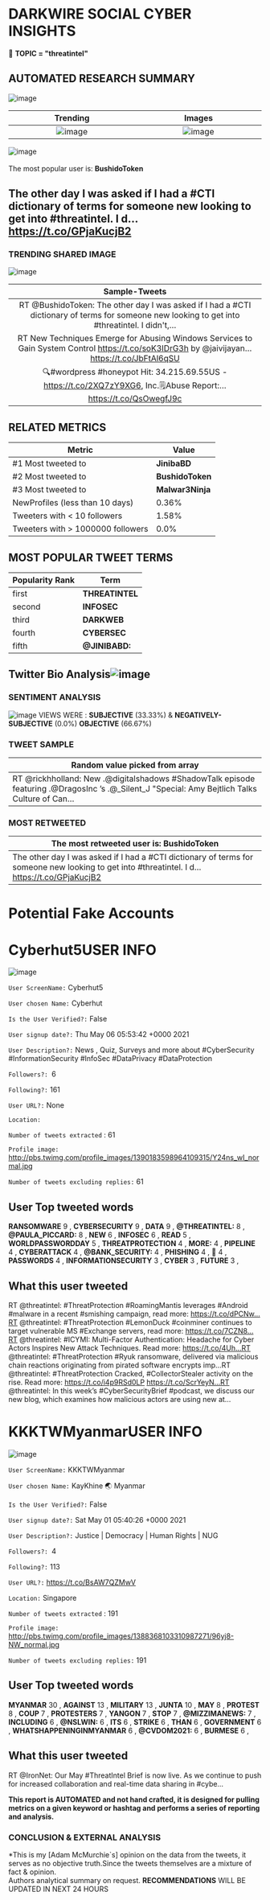 # DARKWIRE SOCIAL CYBER INSIGHTS 
&#x1F34E; **TOPIC = "threatintel"**

## AUTOMATED RESEARCH SUMMARY
  ![image](darkLogo.png)   

|  Trending  |   Images | 
:-------------------------:|:-------------------------:
|  ![image](assets/threatintel/imageFile0.jpg)     <img width=200/> | ![image](assets/threatintel/imageFile1.jpg) <img width=200/> |   
 
 
![image](assets/threatintel/TWEETS.png)
<br></br>
The most popular user is: **BushidoToken**  
 

## The other day I was asked if I had a #CTI dictionary of terms for someone new looking to get into #threatintel. I d… https://t.co/GPjaKucjB2 

  




### TRENDING SHARED IMAGE

![image](assets/threatintel/twitterPostedImage.png)



|                **Sample-Tweets**        |
| :-------------: |
| RT @BushidoToken: The other day I was asked if I had a #CTI dictionary of terms for someone new looking to get into #threatintel. I didn't,… |
| RT New Techniques Emerge for Abusing Windows Services to Gain System Control https://t.co/soK3IDrG3h by @jaivijayan… https://t.co/JbFtAl6qSU |
| 🔍#wordpress #honeypot Hit: 34.215.69.55US - https://t.co/2XQ7zY9XG6, Inc.🗒️Abuse Report:… https://t.co/QsOwegfJ9c |

## RELATED METRICS<br>
| Metric | Value |
| ------------- | ------------- |
| #1 Most tweeted to  | **JinibaBD** |
| #2 Most tweeted to  | **BushidoToken** |
| #3 Most tweeted to  | **Malwar3Ninja** |
| NewProfiles (less than 10 days) | 0.36%  |
| Tweeters with < 10 followers  | 1.58%|
| Tweeters with > 1000000 followers  | 0.0%  |



## MOST POPULAR TWEET TERMS 


| Popularity Rank  | Term |
| ------------- | ------------- |
| first  | **THREATINTEL**  |
| second  | **INFOSEC**  |
| third  | **DARKWEB** |
| fourth  | **CYBERSEC**  |
| fifth  | **@JINIBABD:**  |


## Twitter Bio Analysis![image](assets/threatintel/BIO.png)
### SENTIMENT ANALYSIS
![image](assets/threatintel/sentiment.png)
VIEWS WERE : **SUBJECTIVE**  (33.33%) & **NEGATIVELY-SUBJECTIVE** (0.0%) **OBJECTIVE** (66.67%)

### TWEET SAMPLE 
| Random value picked from array |
| ------------- |
|RT @rickhholland: New .@digitalshadows #ShadowTalk episode featuring .@DragosInc ’s .@_Silent_J "Special: Amy Bejtlich Talks Culture of Can… |

### MOST RETWEETED 

| The most retweeted user is: **BushidoToken**  |
| ------------- |
| The other day I was asked if I had a #CTI dictionary of terms for someone new looking to get into #threatintel. I d… https://t.co/GPjaKucjB2 |

# Potential Fake Accounts
 
# Cyberhut5USER INFO
![image](http://pbs.twimg.com/profile_images/1390183598964109315/Y24ns_wI_normal.jpg)
 
`User ScreenName:` Cyberhut5 
 
`User chosen Name:` Cyberhut 
 
`Is the User Verified?:` False 
 
`User signup date?:` Thu May 06 05:53:42 +0000 2021 
 
`User Description?:` News , Quiz, Surveys and more about #CyberSecurity #InformationSecurity #InfoSec #DataPrivacy #DataProtection 
 
`Followers?: `6 
 
`Following?:` 161 
 
`User URL?:` None 
 
`Location:`  
 
`Number of tweets extracted`  : 61 
 
`Profile image:` http://pbs.twimg.com/profile_images/1390183598964109315/Y24ns_wI_normal.jpg 
 
`Number of tweets excluding replies:` 61 
 

 

 
## User Top tweeted words 
 
**RANSOMWARE** 9 , **CYBERSECURITY** 9 , **DATA** 9 , **@THREATINTEL:** 8 , **@PAULA_PICCARD:** 8 , **NEW** 6 , **INFOSEC** 6 , **READ** 5 , **WORLDPASSWORDDAY** 5 , **THREATPROTECTION** 4 , **MORE:** 4 , **PIPELINE** 4 , **CYBERATTACK** 4 , **@BANK_SECURITY:** 4 , **PHISHING** 4 , **🚨** 4 , **PASSWORDS** 4 , **INFORMATIONSECURITY** 3 , **CYBER** 3 , **FUTURE** 3 , 
 
## What this user tweeted
 
RT @threatintel: #ThreatProtection #RoamingMantis leverages #Android #malware in a recent #smishing campaign, read more: https://t.co/dPCNw…RT @threatintel: #ThreatProtection #LemonDuck #coinminer continues to target vulnerable MS #Exchange servers, read more: https://t.co/7CZN8…RT @threatintel: #ICYMI: Multi-Factor Authentication: Headache for Cyber Actors Inspires New Attack Techniques. Read more: https://t.co/4Uh…RT @threatintel: #ThreatProtection #Ryuk ransomware, delivered via malicious chain reactions originating from pirated software encrypts imp…RT @threatintel: #ThreatProtection Cracked, #CollectorStealer activity on the rise. Read more: https://t.co/i4p9RSd0LP https://t.co/ScrYeyN…RT @threatintel: In this week’s #CyberSecurityBrief #podcast, we discuss our new blog, which examines how malicious actors are using new at…
 
# KKKTWMyanmarUSER INFO
![image](http://pbs.twimg.com/profile_images/1388368103310987271/96yj8-NW_normal.jpg)
 
`User ScreenName:` KKKTWMyanmar 
 
`User chosen Name:` KayKhine 🌏 Myanmar 
 
`Is the User Verified?:` False 
 
`User signup date?:` Sat May 01 05:40:26 +0000 2021 
 
`User Description?:` Justice | Democracy | Human Rights | NUG 
 
`Followers?: `4 
 
`Following?:` 113 
 
`User URL?:` https://t.co/BsAW7QZMwV 
 
`Location:` Singapore 
 
`Number of tweets extracted`  : 191 
 
`Profile image:` http://pbs.twimg.com/profile_images/1388368103310987271/96yj8-NW_normal.jpg 
 
`Number of tweets excluding replies:` 191 
 

 

 
## User Top tweeted words 
 
**MYANMAR** 30 , **AGAINST** 13 , **MILITARY** 13 , **JUNTA** 10 , **MAY** 8 , **PROTEST** 8 , **COUP** 7 , **PROTESTERS** 7 , **YANGON** 7 , **STOP** 7 , **@MIZZIMANEWS:** 7 , **INCLUDING** 6 , **@NSLWIN:** 6 , **ITS** 6 , **STRIKE** 6 , **THAN** 6 , **GOVERNMENT** 6 , **WHATSHAPPENINGINMYANMAR** 6 , **@CVDOM2021:** 6 , **BURMESE** 6 , 
 
## What this user tweeted
 
RT @IronNet: Our May #ThreatIntel Brief is now live. As we continue to push for increased collaboration and real-time data sharing in #cybe…
 

<b> This report is AUTOMATED and not hand crafted, it is designed for pulling metrics on a given keyword or hashtag and performs a series of reporting and analysis.</b>  
### CONCLUSION & EXTERNAL ANALYSIS

*This is my [Adam McMurchie`s] opinion on the data from the tweets, it serves as no objective truth.Since the tweets themselves are a mixture of fact & opinion.<br>
Authors analytical summary on request.
**RECOMMENDATIONS** WILL BE UPDATED IN NEXT  24 HOURS <br>